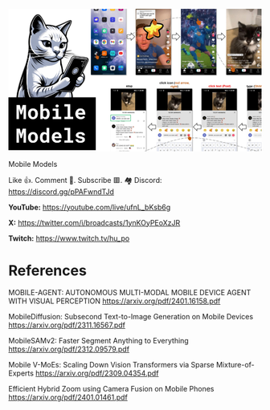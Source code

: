 ![](thumbnails/04.02.2024.png)

Mobile Models

Like 👍. Comment 💬. Subscribe 🟥.
🏘 Discord: https://discord.gg/pPAFwndTJd

**YouTube:** https://youtube.com/live/ufnL_bKsb6g

**X:** https://twitter.com/i/broadcasts/1ynKOyPEoXzJR

**Twitch:** https://www.twitch.tv/hu_po


# References

MOBILE-AGENT: AUTONOMOUS MULTI-MODAL MOBILE DEVICE AGENT WITH VISUAL PERCEPTION
https://arxiv.org/pdf/2401.16158.pdf

MobileDiffusion: Subsecond Text-to-Image Generation on Mobile Devices
https://arxiv.org/pdf/2311.16567.pdf

MobileSAMv2: Faster Segment Anything to Everything
https://arxiv.org/pdf/2312.09579.pdf

Mobile V-MoEs: Scaling Down Vision Transformers via Sparse Mixture-of-Experts
https://arxiv.org/pdf/2309.04354.pdf

Efficient Hybrid Zoom using Camera Fusion on Mobile Phones
https://arxiv.org/pdf/2401.01461.pdf